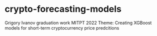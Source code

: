 # crypto-forecasting-models

Grigory Ivanov graduation work MITPT 2022
Theme: Creating XGBoost models for short-term cryptocurrency price predcitions
